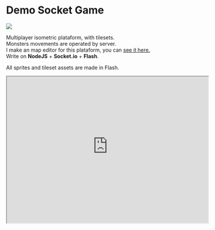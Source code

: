 # Demo Socket Game

<div class="post-cover"><img src="images/portfolio/socketGameCover.png"></div>

Multiplayer isometric plataform, with tilesets.<br>
Monsters movements are operated by server.<br>
I make an map editor for this plataform, you can <a href="http://webcaetano.github.io/posts/map-editor">see it here.</a><br>
Write on **NodeJS** + **Socket.io** + **Flash**.

All sprites and tileset assets are made in Flash.

<iframe src="https://socketgame-webcaetano.c9users.io" width="550" height="400" scrolling="no"></iframe>


